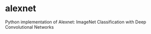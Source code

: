 # alexnet
Python implementation of Alexnet: ImageNet Classification with Deep Convolutional Networks
